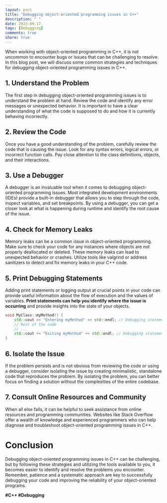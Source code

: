 ```yaml
---
layout: post
title: "Debugging object-oriented programming issues in C++"
description: " "
date: 2023-09-17
tags: [Debugging]
comments: true
share: true
---
```


When working with object-oriented programming in C++, it is not uncommon to encounter bugs or issues that can be challenging to resolve. In this blog post, we will discuss some common strategies and techniques for debugging object-oriented programming issues in C++.

## 1. Understand the Problem

The first step in debugging object-oriented programming issues is to understand the problem at hand. Review the code and identify any error messages or unexpected behavior. It is important to have a clear understanding of what the code is supposed to do and how it is currently behaving incorrectly.

## 2. Review the Code

Once you have a good understanding of the problem, carefully review the code that is causing the issue. Look for any syntax errors, logical errors, or incorrect function calls. Pay close attention to the class definitions, objects, and their interactions.

## 3. Use a Debugger

A debugger is an invaluable tool when it comes to debugging object-oriented programming issues. Most integrated development environments (IDEs) provide a built-in debugger that allows you to step through the code, inspect variables, and set breakpoints. By using a debugger, you can get a closer look at what is happening during runtime and identify the root cause of the issue.

## 4. Check for Memory Leaks

Memory leaks can be a common issue in object-oriented programming. Make sure to check your code for any instances where objects are not properly deallocated or deleted. These memory leaks can lead to unexpected behavior or crashes. Utilize tools like valgrind or address sanitizers to detect and fix memory leaks in your C++ code.

## 5. Print Debugging Statements

Adding print statements or logging output at crucial points in your code can provide useful information about the flow of execution and the values of variables. **Print statements can help you identify where the issue is occurring** and provide insights into the state of your objects.

```cpp
void MyClass::myMethod() {
    std::cout << "Entering myMethod" << std::endl; // Debugging statement
    // Rest of the code
    // ...
    std::cout << "Exiting myMethod" << std::endl; // Debugging statement
}
```

## 6. Isolate the Issue

If the problem persists and is not obvious from reviewing the code or using a debugger, consider isolating the issue by creating minimalistic, standalone code that reproduces the problem. By isolating the problem, you can better focus on finding a solution without the complexities of the entire codebase.

## 7. Consult Online Resources and Community

When all else fails, it can be helpful to seek assistance from online resources and programming communities. Websites like Stack Overflow offer a wealth of knowledge and experienced programmers who can help diagnose and troubleshoot object-oriented programming issues in C++.

# Conclusion

Debugging object-oriented programming issues in C++ can be challenging, but by following these strategies and utilizing the tools available to you, it becomes easier to identify and resolve the problems you encounter. Remember, patience and a systematic approach are key to successfully debugging your code and improving the reliability of your object-oriented programs.

**#C++ #Debugging**